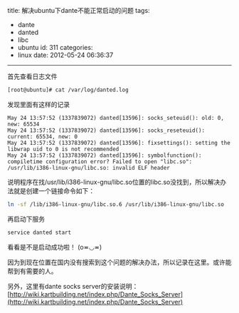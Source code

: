 title: 解决ubuntu下dante不能正常启动的问题
tags:
  - dante
  - danted
  - libc
  - ubuntu
id: 311
categories:
  - linux
date: 2012-05-24 06:36:37
---

首先查看日志文件
```bash
[root@ubuntu]# cat /var/log/danted.log
```

发现里面有这样的记录
```text
May 24 13:57:52 (1337839072) danted[13596]: socks_seteuid(): old: 0, new: 65534
May 24 13:57:52 (1337839072) danted[13596]: socks_reseteuid(): current: 65534, new: 0
May 24 13:57:52 (1337839072) danted[13596]: fixsettings(): setting the libwrap uid to 0 is not recommended
May 24 13:57:52 (1337839072) danted[13596]: symbolfunction(): compiletime configuration error? Failed to open "libc.so": /usr/lib/i386-linux-gnu/libc.so: invalid ELF header
```

说明程序在找/usr/lib/i386-linux-gnu/libc.so位置的libc.so没找到，所以解决办法就是创建一个链接命令如下：
```bash
ln -sf /lib/i386-linux-gnu/libc.so.6 /usr/lib/i386-linux-gnu/libc.so
```

再启动下服务
```bash
service danted start
```

看看是不是启动成功啦！
(o≖◡≖)

因为到现在位置在国内没有搜索到这个问题的解决办法，所以记录在这里。或许能帮到有需要的人。

另外，这里有dante socks server的安装说明：
[http://wiki.kartbuilding.net/index.php/Dante_Socks_Server](http://wiki.kartbuilding.net/index.php/Dante_Socks_Server)
